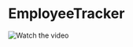 # EmployeeTracker








![Watch the video](https://drive.google.com/file/d/1iC8LMzRrvD2DxozPQpfqsV1aAqotI0jJ/preview)

